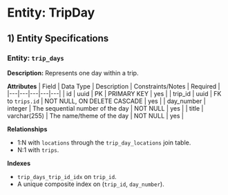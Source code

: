 # Entity: TripDay

## 1) Entity Specifications
### Entity: `trip_days`
**Description:** Represents one day within a trip.

**Attributes**
| Field | Data Type | Description | Constraints/Notes | Required |
|---|---|---|---|---|
| id | uuid | PK | PRIMARY KEY | yes |
| trip_id | uuid | FK to `trips.id` | NOT NULL, ON DELETE CASCADE | yes |
| day_number | integer | The sequential number of the day | NOT NULL | yes |
| title | varchar(255) | The name/theme of the day | NOT NULL | yes |

**Relationships**
- 1:N with `locations` through the `trip_day_locations` join table.
- N:1 with `trips`.

**Indexes**
- `trip_days_trip_id_idx` on `trip_id`.
- A unique composite index on (`trip_id`, `day_number`).

